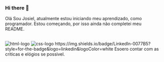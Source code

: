 ### Hi there :construction_worker:

Olá Sou Josiel, atualmente estou iniciando meu aprendizado, como programador. Estou começando, por isso ainda não completei meu README.
<br>
<br>


<img src= "https://img.shields.io/badge/HTML-239120?style=for-the-badge&logo=html5&logoColor=white" alt= "html-logo" />
<img src= "https://img.shields.io/badge/CSS-239120?&style=for-the-badge&logo=css3&logoColor=white" alt="css-logo"/>
https://img.shields.io/badge/LinkedIn-0077B5?style=for-the-badge&logo=linkedin&logoColor=white
Esoero contar com as criticas e elógios se possivel.

